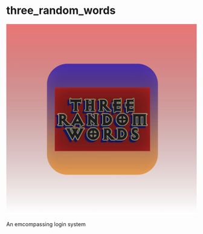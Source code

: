 # three_random_words

![Logo](https://github.com/RoyTrina/Three_Random_Words/blob/main/App_Icon.jpg?raw=true)

An emcompassing login system


